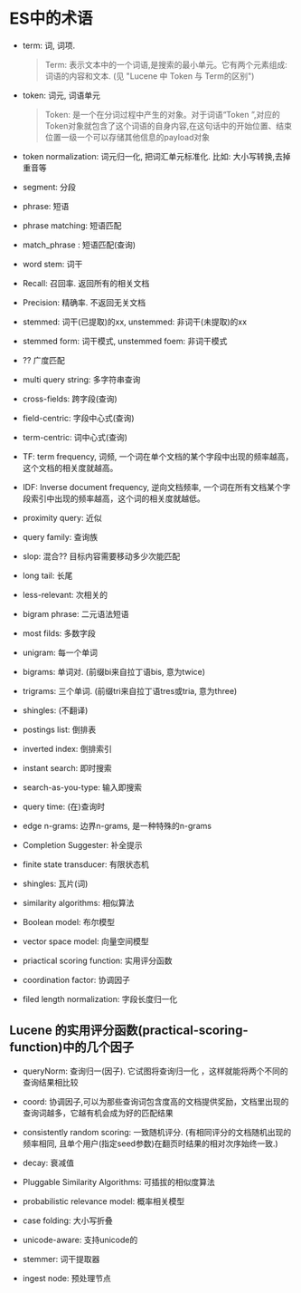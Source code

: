 # ES中的术语
- term: 词, 词项.
    > Term: 表示文本中的一个词语,是搜索的最小单元。它有两个元素组成:词语的内容和文本. (见 "Lucene 中 Token 与 Term的区别")
- token: 词元, 词语单元
    > Token: 是一个在分词过程中产生的对象。对于词语“Token ”,对应的Token对象就包含了这个词语的自身内容,在这句话中的开始位置、结束位置一级一个可以存储其他信息的payload对象
- token normalization: 词元归一化, 把词汇单元标准化. 比如: 大小写转换,去掉重音等
- segment: 分段
- phrase: 短语
- phrase matching: 短语匹配
- match_phrase : 短语匹配(查询)
- word stem: 词干
- Recall: 召回率. 返回所有的相关文档
- Precision: 精确率. 不返回无关文档
- stemmed: 词干(已提取)的xx, unstemmed: 非词干(未提取)的xx
- stemmed form: 词干模式, unstemmed foem: 非词干模式
- ?? 广度匹配
- multi query string: 多字符串查询
- cross-fields: 跨字段(查询)
- field-centric: 字段中心式(查询)
- term-centric: 词中心式(查询)
- TF: term frequency, 词频, 一个词在单个文档的某个字段中出现的频率越高，这个文档的相关度就越高。 
- IDF: Inverse document frequency, 逆向文档频率, 一个词在所有文档某个字段索引中出现的频率越高，这个词的相关度就越低。 
- proximity query: 近似
- query family: 查询族
- slop: 混合?? 目标内容需要移动多少次能匹配
- long tail: 长尾
- less-relevant: 次相关的
- bigram phrase: 二元语法短语
- most filds: 多数字段

- unigram: 每一个单词
- bigrams: 单词对. (前缀bi来自拉丁语bis, 意为twice)
- trigrams: 三个单词. (前缀tri来自拉丁语tres或tria, 意为three)
- shingles:  (不翻译)
- postings list: 倒排表
- inverted index: 倒排索引
- instant search: 即时搜索
- search-as-you-type: 输入即搜索
- query time: (在)查询时
- edge n-grams: 边界n-grams, 是一种特殊的n-grams
- Completion Suggester: 补全提示
- finite state transducer: 有限状态机
- shingles: 瓦片(词)
- similarity algorithms: 相似算法
- Boolean model: 布尔模型
- vector space model: 向量空间模型
- priactical scoring function: 实用评分函数
- coordination factor: 协调因子
- filed length normalization: 字段长度归一化
## Lucene 的实用评分函数(practical-scoring-function)中的几个因子
- queryNorm: 查询归一(因子). 它试图将查询归一化 ，这样就能将两个不同的查询结果相比较
- coord: 协调因子,可以为那些查询词包含度高的文档提供奖励，文档里出现的查询词越多，它越有机会成为好的匹配结果
- consistently random scoring: 一致随机评分.  (有相同评分的文档随机出现的频率相同, 且单个用户(指定seed参数)在翻页时结果的相对次序始终一致.)
- decay: 衰减值

- Pluggable Similarity Algorithms: 可插拔的相似度算法
- probabilistic relevance model: 概率相关模型
- case folding: 大小写折叠
- unicode-aware: 支持unicode的
- stemmer: 词干提取器
- ingest node: 预处理节点
